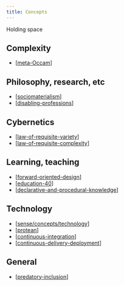 ```yaml
---
title: Concepts
---
```

Holding space

## Complexity 

- [[meta-Occam]]

## Philosophy, research, etc

- [[sociomaterialism]]
- [[disabling-professions]]

## Cybernetics

- [[law-of-requisite-variety]]
- [[law-of-requisite-complexity]]

## Learning, teaching 

- [[forward-oriented-design]]
- [[education-40]]
- [[declarative-and-procedural-knowledge]]

## Technology 

- [[sense/concepts/technology]]
- [[protean]]
- [[continuous-integration]]
- [[continuous-delivery-deployment]]

## General 

- [[predatory-inclusion]]



[//begin]: # "Autogenerated link references for markdown compatibility"
[meta-Occam]: meta-occam "Meta Occam"
[sociomaterialism]: sociomaterialism "Sociomaterialism"
[disabling-professions]: disabling-professions "Disabling professions"
[law-of-requisite-variety]: law-of-requisite-variety "Law of Requisite Variety"
[law-of-requisite-complexity]: law-of-requisite-complexity "Law of Requisite Complexity"
[forward-oriented-design]: forward-oriented-design "Forward-oriented design"
[education-40]: education-40 "Education 4.0"
[declarative-and-procedural-knowledge]: declarative-and-procedural-knowledge "Declarative and procedural knowledge"
[sense/concepts/technology]: technology "Technology"
[protean]: protean "Protean"
[continuous-integration]: continuous-integration "Continuous Integration"
[continuous-delivery-deployment]: continuous-delivery-deployment "Continuous Delivery and Deployment"
[predatory-inclusion]: predatory-inclusion "Predatory Inclusion"
[//end]: # "Autogenerated link references"